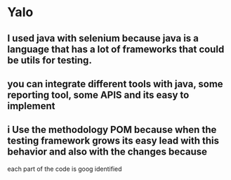# Yalo

## I used java with selenium because java is a language that has a lot of frameworks that could be utils for testing.
## you can integrate different tools with java, some reporting tool, some APIS and its easy to implement

## i Use the methodology POM because when the testing framework grows its easy lead with this behavior and also with the changes because 
each part of the code is goog identified
